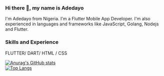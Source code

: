 ### Hi there 👋, my name is Adedayo
I'm Adedayo from Nigeria. I'm a Flutter Mobile App Developer. I'm also experienced in languages and frameworks like JavaScript, Golang, Nodejs and Flutter.

### Skills and Experience
FLUTTER/ DART/ HTML / CSS


[![Anurag's GitHub stats](https://github-readme-stats.vercel.app/api?username=adedayoniyi)](https://github.com/anuraghazra/github-readme-stats)
<br/>
 [![Top Langs](https://github-readme-stats.vercel.app/api/top-langs/?username=adedayoniyi&langs_count=10&hide=html,css)](https://github.com/anuraghazra/github-readme-stats)

